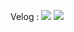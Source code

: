Velog : <a href="https://velog.io/@whipbaek" target="_blank"><img src="https://img.shields.io/badge/whipbaek.log-1dbf73?style=flat-square&logo=Velog&logoColor=white"/></a>
<a href="" target="_blank"><img src="https://img.shields.io/badge/jibaek0513@gmail.com-EA4335?style=flat-square&logo=Gmail&logoColor=white"/></a>

